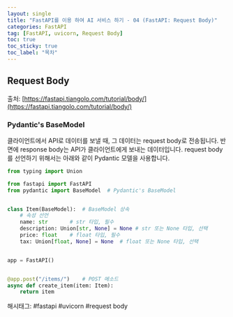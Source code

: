 ```yaml
---
layout: single
title: "FastAPI를 이용 하여 AI 서비스 하기 - 04 (FastAPI: Request Body)"
categories: FastAPI
tag: [FastAPI, uvicorn, Request Body]
toc: true
toc_sticky: true
toc_label: "목차"
---
```

## Request Body

출처: [https://fastapi.tiangolo.com/tutorial/body/](https://fastapi.tiangolo.com/tutorial/body/)  

### Pydantic's BaseModel

클라이언트에서 API로 데이터를 보낼 때, 그 데이터는 request body로 전송됩니다. 반면에 response body는 API가 클라이언트에게 보내는 데이터입니다. request body를 선언하기 위해서는 아래와 같이 Pydantic 모델을 사용합니다.

```python
from typing import Union

from fastapi import FastAPI
from pydantic import BaseModel  # Pydantic's BaseModel


class Item(BaseModel):  # BaseModel 상속
    # 속성 선언
    name: str       # str 타입, 필수
    description: Union[str, None] = None # str 또는 None 타입, 선택
    price: float    # float 타입, 필수
    tax: Union[float, None] = None  # float 또는 None 타입, 선택


app = FastAPI()


@app.post("/items/")    # POST 메소드
async def create_item(item: Item):
    return item
```

해시태그: #fastapi #uvicorn #request body
